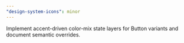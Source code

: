 ```yaml
---
"design-system-icons": minor
---
```


Implement accent-driven color-mix state layers for Button variants and document semantic overrides.
